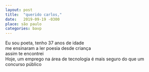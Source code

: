 ```yaml
---
layout: post
title:  "querido carlos,"
date:   2019-09-19 -0300
place: são paulo
categories: bavp
---
```


<!--more-->

Eu sou poeta, tenho 37 anos de idade  
me ensinaram a ler poesia desde criança  
assim te encontrei  
Hoje, um emprego na área de tecnologia é mais seguro do que um concurso público  

